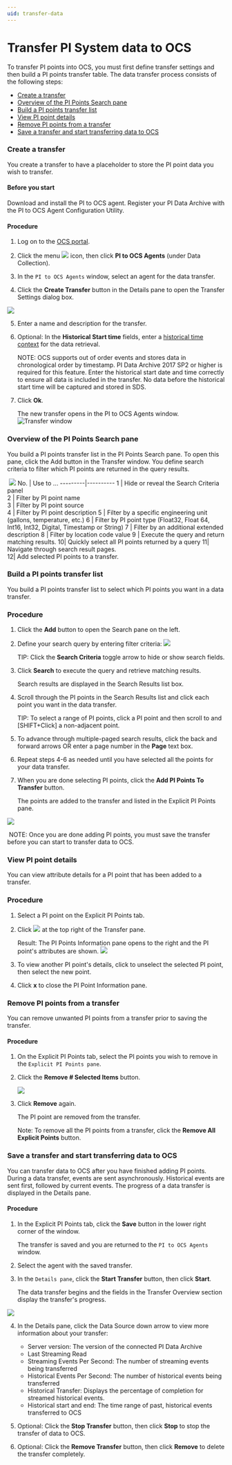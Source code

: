 ```yaml
---
uid: transfer-data
---
```


# Transfer PI System data to OCS

To transfer PI points into OCS, you must first define transfer settings and then build a PI points transfer table. The data transfer process consists of the following steps:

* [Create a transfer](#create-a-transfer)
* [Overview of the PI Points Search pane](#overview-of-the-pi-points-search-pane)
* [Build a PI points transfer list](#build-a-pi-points-transfer-list)
* [View PI point details](#view-pi-point-details)
* [Remove PI points from a transfer](#remove-pi-points-from-a-transfer)
* [Save a transfer and start transferring data to OCS](#save-a-transfer-and-start-transferring-data-to-ocs) 

### Create a transfer

You create a transfer to have a placeholder to store the PI point data you wish to transfer.

#### Before you start

Download and install the PI to OCS agent. Register your PI Data Archive with the PI to OCS Agent Configuration Utility.

#### Procedure

1. Log on to the [OCS portal](https://cloud.osisoft.com).

2. Click the menu ![ ](../../images/waffle-button.png) icon, then click **PI to OCS Agents** (under Data Collection).

3. In the `PI to OCS Agents` window, select an agent for the data transfer.

4. Click the **Create Transfer** button in the Details pane to open the Transfer Settings dialog box.
 
![ ](../../images/transfer-settings.png)

5. Enter a name and description for the transfer.

6. Optional: In the **Historical Start time** fields, enter a [historical time context](xref:overview-data-transfers) for the data retrieval. 

   NOTE: OCS supports out of order events and stores data in chronological order by timestamp. PI Data Archive 2017 SP2 or higher is required for this feature. Enter the historical start date and time correctly to ensure all data is included in the transfer. No data before the historical start time will be captured and stored in SDS.

7. Click **Ok**.

   The new transfer opens in the PI to OCS Agents window.![Transfer window ](../../images/new-transfer.png)


### Overview of the PI Points Search pane

You build a PI points transfer list in the PI Points Search pane. To open this pane, click the Add button in the Transfer window.  You define search criteria to filter which PI points are returned in the query results.


​	![ ](../../images/pi-pt-search-callouts.png)
No. | Use to ... 
---------|----------
1   | Hide or reveal the Search Criteria panel  
2 | Filter by PI point name   
3 | Filter by PI point source  
4 | Filter by PI point description 
5 | Filter by a specific engineering unit (gallons, temperature, etc.) 
6 | Filter by PI point type (Float32, Float 64, Int16, Int32, Digital, Timestamp or String) 
7 | Filter by an additional extended description 
8 | Filter by location code value 
9 | Execute the query and return matching results. 
10| Quickly select all PI points returned by a query 
11| Navigate through search result pages.  
12| Add selected PI points to a transfer. 

### Build a PI points transfer list

You build a PI points transfer list to select which PI points you want in a data transfer. 

### Procedure


1. Click the **Add** button to open the Search pane on the left.
   
2. Define your search query by entering filter criteria:
   ![ ](../../images/query-table.png)

   TIP: Click the **Search Criteria** toggle arrow to hide or show search fields.

3. Click **Search** to execute the query and retrieve matching results.

   Search results are displayed in the Search Results list box.

4. Scroll through the PI points in the Search Results list and click each point you want in the data transfer.

   TIP: To select a range of PI points, click a PI point and then scroll to and [SHIFT+Click] a non-adjacent point. 

5. To advance through multiple-paged search results, click the back and forward arrows OR enter a page number in the **Page** text box.

6. Repeat steps 4-6 as needed until you have selected all the points for your data transfer.

7. When you are done selecting PI points, click the **Add PI Points To Transfer** button.

   The points are added to the transfer and listed in the Explicit PI Points pane.

![ ](../../images/explicit-pi-pts-pane.png)

​	NOTE: Once you are done adding PI points, you must save the transfer before you can start to transfer data to OCS.


### View PI point details

You can view attribute details for a PI point that has been added to a transfer.

### Procedure

1. Select a PI point on the Explicit PI Points tab.

2. Click ![](../../images/view-details-btn.png) at the top right of the Transfer pane.

   Result: The PI Points Information pane opens to the right and the PI point's attributes are shown.
   ![](../../images/view-details-pane.png)

3. To view another PI point's details, click to unselect the selected PI point, then select the new point.

4. Click **x** to close the PI Point Information pane.


### Remove PI points from a transfer

You can remove unwanted PI points from a transfer prior to saving the transfer.

#### Procedure

1. On the Explicit PI Points tab, select the PI points you wish to remove in the `Explicit PI Points pane`.
2. Click the **Remove # Selected Items** button.

   ![](../../images/remove-selected-pts.png)

3. Click **Remove** again.

   The PI point are removed from the transfer.

   Note: To remove all the PI points from a transfer, click the **Remove All Explicit Points** button.

### Save a transfer and start transferring data to OCS

You can transfer data to OCS after you have finished adding PI points.  During a data transfer, events are sent asynchronously. Historical events are sent first, followed by current events.  The progress of a data transfer is displayed in the Details pane.  

#### Procedure

1. In the Explicit PI Points tab, click the **Save** button in the lower right corner of the window.

   The transfer is saved and you are returned to the `PI to OCS Agents` window.

2. Select the agent with the saved transfer.

3. In the `Details pane`, click the **Start Transfer** button, then click **Start**.

   The data transfer begins and the fields in the Transfer Overview section display the transfer's progress.

![](../../images/transfer-details.png)

   
4. In the Details pane, click the Data Source down arrow to view more information about your transfer:

   * Server version: The version of the connected PI Data Archive
   * Last Streaming Read
   * Streaming Events Per Second: The number of streaming events being transferred
   * Historical Events Per Second: The number of historical events being transferred
   * Historical Transfer: Displays the percentage of completion for streamed historical events.
   * Historical start and end: The time range of past, historical events transferred to OCS 

5. Optional: Click the **Stop Transfer** button, then click **Stop** to stop the transfer of data to OCS.

6. Optional: Click the **Remove Transfer** button, then click **Remove** to delete the transfer completely.



